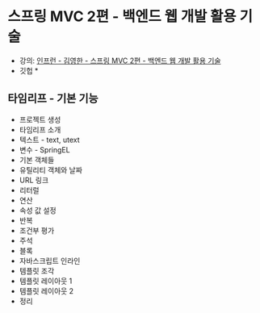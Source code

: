 # 스프링 MVC 2편 - 백엔드 웹 개발 활용 기술
* 강의: [인프런 - 김영한 - 스프링 MVC 2편 - 백엔드 웹 개발 활용 기술](https://www.inflearn.com/course/%EC%8A%A4%ED%94%84%EB%A7%81-mvc-2/dashboard)
* 깃헙
  * 

## 타임리프 - 기본 기능
* 프로젝트 생성
* 타임리프 소개
* 텍스트 - text, utext
* 변수 - SpringEL
* 기본 객체들
* 유틸리티 객체와 날짜
* URL 링크
* 리터럴
* 연산
* 속성 값 설정
* 반복
* 조건부 평가
* 주석
* 블록
* 자바스크립트 인라인
* 템플릿 조각
* 템플릿 레이아웃 1
* 템플릿 레이아웃 2
* 정리